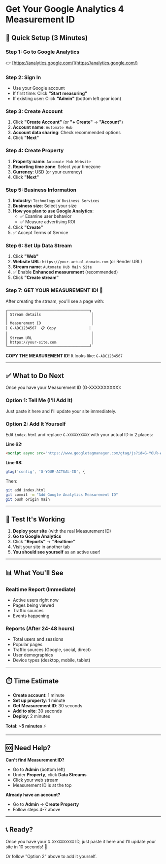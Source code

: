 # Get Your Google Analytics 4 Measurement ID

## 🚀 Quick Setup (3 Minutes)

### **Step 1: Go to Google Analytics**
👉 [https://analytics.google.com/](https://analytics.google.com/)

### **Step 2: Sign In**
- Use your Google account
- If first time: Click **"Start measuring"**
- If existing user: Click **"Admin"** (bottom left gear icon)

### **Step 3: Create Account**
1. Click **"Create Account"** (or **"+ Create"** → **"Account"**)
2. **Account name**: `Automate Hub`
3. **Account data sharing**: Check recommended options
4. Click **"Next"**

### **Step 4: Create Property**
1. **Property name**: `Automate Hub Website`
2. **Reporting time zone**: Select your timezone
3. **Currency**: USD (or your currency)
4. Click **"Next"**

### **Step 5: Business Information**
1. **Industry**: `Technology` or `Business Services`
2. **Business size**: Select your size
3. **How you plan to use Google Analytics**: 
   - ✅ Examine user behavior
   - ✅ Measure advertising ROI
4. Click **"Create"**
5. ✅ Accept Terms of Service

### **Step 6: Set Up Data Stream**
1. Click **"Web"**
2. **Website URL**: `https://your-actual-domain.com` (or Render URL)
3. **Stream name**: `Automate Hub Main Site`
4. ✅ Enable **Enhanced measurement** (recommended)
5. Click **"Create stream"**

### **Step 7: GET YOUR MEASUREMENT ID! 🎯**

After creating the stream, you'll see a page with:

```
┌─────────────────────────────────────┐
│ Stream details                       │
│                                      │
│ Measurement ID                       │
│ G-ABC1234567  📋 Copy               │
│                                      │
│ Stream URL                           │
│ https://your-site.com                │
└─────────────────────────────────────┘
```

**COPY THE MEASUREMENT ID!** It looks like: `G-ABC1234567`

---

## ✅ What to Do Next

Once you have your Measurement ID (G-XXXXXXXXXX):

### **Option 1: Tell Me (I'll Add It)**
Just paste it here and I'll update your site immediately.

### **Option 2: Add It Yourself**
Edit `index.html` and replace `G-XXXXXXXXXX` with your actual ID in 2 places:

**Line 62:**
```html
<script async src="https://www.googletagmanager.com/gtag/js?id=G-YOUR-ACTUAL-ID"></script>
```

**Line 68:**
```javascript
gtag('config', 'G-YOUR-ACTUAL-ID', {
```

Then:
```bash
git add index.html
git commit -m "Add Google Analytics Measurement ID"
git push origin main
```

---

## 🧪 Test It's Working

1. **Deploy your site** (with the real Measurement ID)
2. **Go to Google Analytics**
3. Click **"Reports"** → **"Realtime"**
4. Visit your site in another tab
5. **You should see yourself** as an active user!

---

## 📊 What You'll See

### **Realtime Report** (Immediate)
- Active users right now
- Pages being viewed
- Traffic sources
- Events happening

### **Reports** (After 24-48 hours)
- Total users and sessions
- Popular pages
- Traffic sources (Google, social, direct)
- User demographics
- Device types (desktop, mobile, tablet)

---

## ⏱️ Time Estimate
- **Create account**: 1 minute
- **Set up property**: 1 minute  
- **Get Measurement ID**: 30 seconds
- **Add to site**: 30 seconds
- **Deploy**: 2 minutes

**Total: ~5 minutes** ⚡

---

## 🆘 Need Help?

**Can't find Measurement ID?**
- Go to **Admin** (bottom left)
- Under **Property**, click **Data Streams**
- Click your web stream
- Measurement ID is at the top

**Already have an account?**
- Go to **Admin** → **Create Property**
- Follow steps 4-7 above

---

## 📞 Ready?

Once you have your `G-XXXXXXXXXX` ID, just paste it here and I'll update your site in 10 seconds! 🚀

Or follow "Option 2" above to add it yourself.

